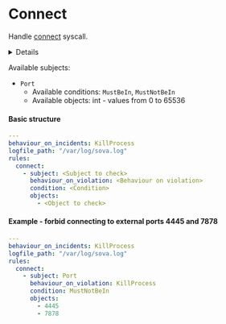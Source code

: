# Connect

Handle [connect](https://man7.org/linux/man-pages/man2/connect.2.html) syscall.

<details>
Helpful to avoid connecting to external addresses by vulnerable app
</details>

Available subjects:
- `Port`
  - Available conditions: `MustBeIn`, `MustNotBeIn`
  - Available objects: int - values from 0 to 65536

#### Basic structure
```yaml
---
behaviour_on_incidents: KillProcess
logfile_path: "/var/log/sova.log"
rules:
  connect:
    - subject: <Subject to check>
      behaviour_on_violation: <Behaviour on violation>
      condition: <Condition>
      objects:
        - <Object to check>
```

#### Example - forbid connecting to external ports 4445 and 7878
```yaml
---
behaviour_on_incidents: KillProcess
logfile_path: "/var/log/sova.log"
rules:
  connect:
    - subject: Port
      behaviour_on_violation: KillProcess
      condition: MustNotBeIn
      objects:
        - 4445
        - 7878
```